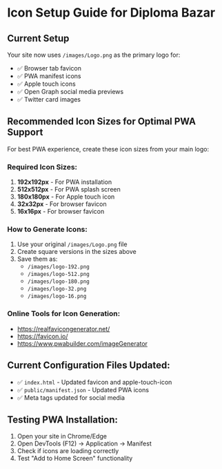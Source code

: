 # Icon Setup Guide for Diploma Bazar

## Current Setup
Your site now uses `/images/Logo.png` as the primary logo for:
- ✅ Browser tab favicon
- ✅ PWA manifest icons
- ✅ Apple touch icons
- ✅ Open Graph social media previews
- ✅ Twitter card images

## Recommended Icon Sizes for Optimal PWA Support

For best PWA experience, create these icon sizes from your main logo:

### Required Icon Sizes:
1. **192x192px** - For PWA installation
2. **512x512px** - For PWA splash screen
3. **180x180px** - For Apple touch icon
4. **32x32px** - For browser favicon
5. **16x16px** - For browser favicon

### How to Generate Icons:
1. Use your original `/images/Logo.png` file
2. Create square versions in the sizes above
3. Save them as:
   - `/images/logo-192.png`
   - `/images/logo-512.png`
   - `/images/logo-180.png`
   - `/images/logo-32.png`
   - `/images/logo-16.png`

### Online Tools for Icon Generation:
- https://realfavicongenerator.net/
- https://favicon.io/
- https://www.pwabuilder.com/imageGenerator

## Current Configuration Files Updated:
- ✅ `index.html` - Updated favicon and apple-touch-icon
- ✅ `public/manifest.json` - Updated PWA icons
- ✅ Meta tags updated for social media

## Testing PWA Installation:
1. Open your site in Chrome/Edge
2. Open DevTools (F12) → Application → Manifest
3. Check if icons are loading correctly
4. Test "Add to Home Screen" functionality